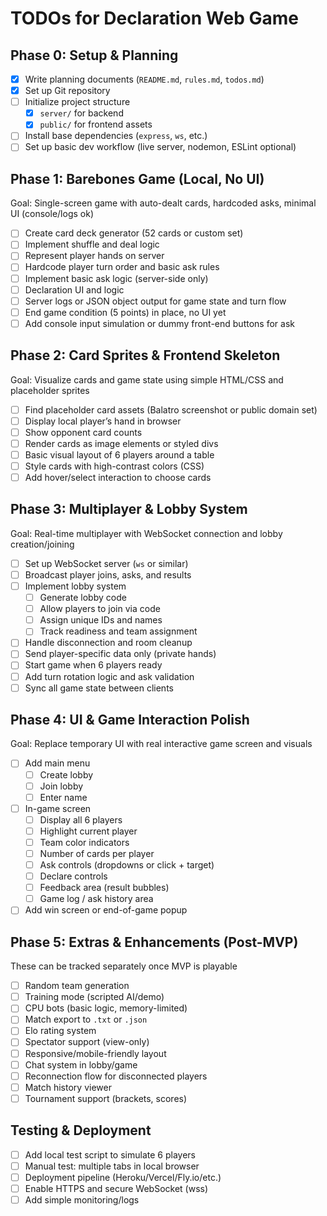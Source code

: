 # TODOs for Declaration Web Game

## Phase 0: Setup & Planning

- [x] Write planning documents (`README.md`, `rules.md`, `todos.md`)
- [x] Set up Git repository
- [ ] Initialize project structure
  - [x] `server/` for backend
  - [x] `public/` for frontend assets
- [ ] Install base dependencies (`express`, `ws`, etc.)
- [ ] Set up basic dev workflow (live server, nodemon, ESLint optional)

## Phase 1: Barebones Game (Local, No UI)

Goal: Single-screen game with auto-dealt cards, hardcoded asks, minimal UI (console/logs ok)

- [ ] Create card deck generator (52 cards or custom set)
- [ ] Implement shuffle and deal logic
- [ ] Represent player hands on server
- [ ] Hardcode player turn order and basic ask rules
- [ ] Implement basic ask logic (server-side only)
- [ ] Declaration UI and logic
- [ ] Server logs or JSON object output for game state and turn flow
- [ ] End game condition (5 points) in place, no UI yet
- [ ] Add console input simulation or dummy front-end buttons for ask

## Phase 2: Card Sprites & Frontend Skeleton

Goal: Visualize cards and game state using simple HTML/CSS and placeholder sprites

- [ ] Find placeholder card assets (Balatro screenshot or public domain set)
- [ ] Display local player’s hand in browser
- [ ] Show opponent card counts
- [ ] Render cards as image elements or styled divs
- [ ] Basic visual layout of 6 players around a table
- [ ] Style cards with high-contrast colors (CSS)
- [ ] Add hover/select interaction to choose cards

## Phase 3: Multiplayer & Lobby System

Goal: Real-time multiplayer with WebSocket connection and lobby creation/joining

- [ ] Set up WebSocket server (`ws` or similar)
- [ ] Broadcast player joins, asks, and results
- [ ] Implement lobby system
  - [ ] Generate lobby code
  - [ ] Allow players to join via code
  - [ ] Assign unique IDs and names
  - [ ] Track readiness and team assignment
- [ ] Handle disconnection and room cleanup
- [ ] Send player-specific data only (private hands)
- [ ] Start game when 6 players ready
- [ ] Add turn rotation logic and ask validation
- [ ] Sync all game state between clients

## Phase 4: UI & Game Interaction Polish

Goal: Replace temporary UI with real interactive game screen and visuals

- [ ] Add main menu
  - [ ] Create lobby
  - [ ] Join lobby
  - [ ] Enter name
- [ ] In-game screen
  - [ ] Display all 6 players
  - [ ] Highlight current player
  - [ ] Team color indicators
  - [ ] Number of cards per player
  - [ ] Ask controls (dropdowns or click + target)
  - [ ] Declare controls
  - [ ] Feedback area (result bubbles)
  - [ ] Game log / ask history area
- [ ] Add win screen or end-of-game popup

## Phase 5: Extras & Enhancements (Post-MVP)

These can be tracked separately once MVP is playable

- [ ] Random team generation
- [ ] Training mode (scripted AI/demo)
- [ ] CPU bots (basic logic, memory-limited)
- [ ] Match export to `.txt` or `.json`
- [ ] Elo rating system
- [ ] Spectator support (view-only)
- [ ] Responsive/mobile-friendly layout
- [ ] Chat system in lobby/game
- [ ] Reconnection flow for disconnected players
- [ ] Match history viewer
- [ ] Tournament support (brackets, scores)

## Testing & Deployment

- [ ] Add local test script to simulate 6 players
- [ ] Manual test: multiple tabs in local browser
- [ ] Deployment pipeline (Heroku/Vercel/Fly.io/etc.)
- [ ] Enable HTTPS and secure WebSocket (wss)
- [ ] Add simple monitoring/logs
